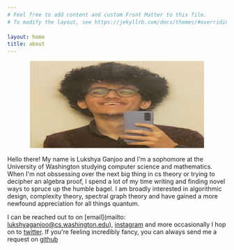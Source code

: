 ```yaml
---
# Feel free to add content and custom Front Matter to this file.
# To modify the layout, see https://jekyllrb.com/docs/themes/#overriding-theme-defaults

layout: home
title: about
---
```

<p align="center">
  <img height = 200 width = 400 src="images/lukshya.jpeg">
</p> 
Hello there! My name is Lukshya Ganjoo and 
I'm a sophomore at the University of 
Washington studying computer science 
and mathematics. When I'm not 
obssessing over the next big thing in 
cs theory or trying to decipher an 
algebra proof, I spend a lot of my 
time writing and finding novel ways 
to spruce up the humble bagel. I am 
broadly interested in algorithmic 
design, complexity theory,  spectral 
graph theory and have gained a more newfound 
appreciation for all things quantum.


I can be reached out to on [email](mailto: 
lukshyaganjoo@cs.washington.edu), 
[instagram](https://www.instagram.com/matchstickmaan/) and more occasionally I hop on to [twitter](https://twitter.com/matchstickmaan). If you're feeling incredibly fancy, you can always send me a request on 
[github](https://github.com/lukshyaganjoo)
